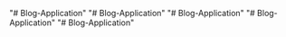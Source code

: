 "# Blog-Application" 
"# Blog-Application" 
"# Blog-Application" 
"# Blog-Application" 
"# Blog-Application" 
